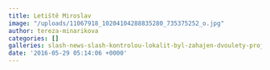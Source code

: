 ```yaml
---
title: Letiště Miroslav
image: "/uploads/11067918_10204104288835280_735375252_o.jpg"
author: tereza-minarikova
categories: []
galleries: slash-news-slash-kontrolou-lokalit-byl-zahajen-dvoulety-projekt
date: '2016-05-29 05:14:06 +0000'
---
```

